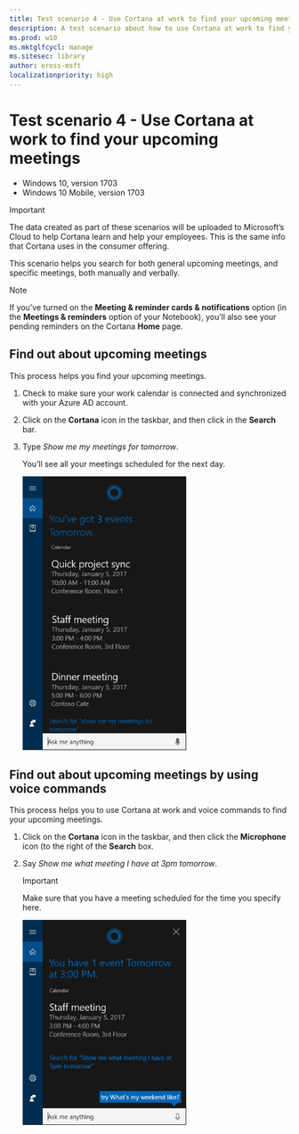 ```yaml
---
title: Test scenario 4 - Use Cortana at work to find your upcoming meetings (Windows 10)
description: A test scenario about how to use Cortana at work to find your upcoming meetings.
ms.prod: w10
ms.mktglfcycl: manage
ms.sitesec: library
author: eross-msft
localizationpriority: high
---
```


# Test scenario 4 - Use Cortana at work to find your upcoming meetings

-   Windows 10, version 1703
-   Windows 10 Mobile, version 1703

>[!IMPORTANT]
>The data created as part of these scenarios will be uploaded to Microsoft’s Cloud to help Cortana learn and help your employees. This is the same info that Cortana uses in the consumer offering.

This scenario helps you search for both general upcoming meetings, and specific meetings, both manually and verbally.

>[!NOTE]
>If you’ve turned on the **Meeting & reminder cards & notifications** option (in the **Meetings & reminders** option of your Notebook), you’ll also see your pending reminders on the Cortana **Home** page.

## Find out about upcoming meetings
This process helps you find your upcoming meetings.

1. Check to make sure your work calendar is connected and synchronized with your Azure AD account.

2. Click on the **Cortana** icon in the taskbar, and then click in the **Search** bar.

3. Type _Show me my meetings for tomorrow_.

    You’ll see all your meetings scheduled for the next day.

    ![Cortana at work, showing all upcoming meetings](images/cortana-meeting-tomorrow.png)

## Find out about upcoming meetings by using voice commands
This process helps you to use Cortana at work and voice commands to find your upcoming meetings.

1.	Click on the **Cortana** icon in the taskbar, and then click the **Microphone** icon (to the right of the **Search** box.

2.	Say _Show me what meeting I have at 3pm tomorrow_.

    >[!IMPORTANT]
    >Make sure that you have a meeting scheduled for the time you specify here.

    ![Cortana at work, showing the meeting scheduled for 3pm](images/cortana-meeting-specific-time.png)



